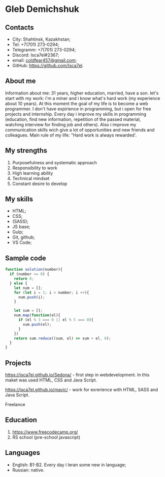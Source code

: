 # Gleb Demichshuk

## Contacts

- City: Shahtinsk, Kazakhstan;
- Tel: +7(701) 273-0294;
- Telegramm:  +7(701) 273-0294;
- Discord: Isca7el#2367;
- email: coldfear457@gmail.com;
- GitHub: <https://github.com/Isca7el>.

## About me

Information about me: 31 years, higher education, married, have a son. let's start with my work: i'm a miner and i know what's hard work (my experience about 10 years). At this moment the goal of my life is to become a web programmer.  I don't have expirience in programming, but i open for free projects and internship. Every day i improve my skills in programming (education, find new information, repetition of the passed material, watching interview for finding job and others). Also i improve my communication skills wich give a lot of opportunities and new friends and colleagues. Main rule of my life: "Hard work is always rewarded'.

## My strengths

1. Purposefulness and systematic approach
2. Responsibility to work
3. High learning ability
4. Technical mindset
5. Constant desire to develop

## My skills

- HTML;
- CSS;
- (SASS);
- JS base;
- Gulp;
- Git, github;
- VS Code;

## Sample code

```Javascript
function solution(number){
  if (number <= 0) {
    return 0;
  } else {
    let num = [];
    for (let i = 1; i < number; i ++){
      num.push(i);
    }

    let sum = [];
    num.map(function(el){
      if (el % 3 === 0 || el % 5 === 0){
        sum.push(el);
      }
    })
    return sum.reduce((sum, el) => sum + el, 0);
  }
}
```

## Projects

<https://isca7el.github.io/Sedona/> - first step in webdevelopment. In this maket was used HTML, CSS and Java Script.

<https://isca7el.github.io/mavic/> - work for exrerience with HTML, SASS and Java Script.

Freelance

## Education

1. <https://www.freecodecamp.org/>
2. RS school (pre-school javascript)

## Languages

- English: B1-B2. Every day i leran some new in language;
- Russian: native.
